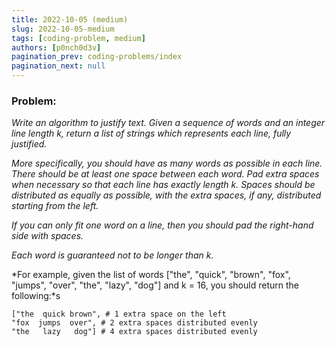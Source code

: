```yaml
---
title: 2022-10-05 (medium)
slug: 2022-10-05-medium
tags: [coding-problem, medium]
authors: [p0nch0d3v]
pagination_prev: coding-problems/index
pagination_next: null
---
```

### Problem:
*Write an algorithm to justify text. Given a sequence of words and an integer line length k, return a list of strings which represents each line, fully justified.*

*More specifically, you should have as many words as possible in each line. There should be at least one space between each word. Pad extra spaces when necessary so that each line has exactly length k. Spaces should be distributed as equally as possible, with the extra spaces, if any, distributed starting from the left.*

*If you can only fit one word on a line, then you should pad the right-hand side with spaces.*

*Each word is guaranteed not to be longer than k.*

*For example, given the list of words ["the", "quick", "brown", "fox", "jumps", "over", "the", "lazy", "dog"] and k = 16, you should return the following:*s

```
["the  quick brown", # 1 extra space on the left
"fox  jumps  over", # 2 extra spaces distributed evenly
"the   lazy   dog"] # 4 extra spaces distributed evenly
```